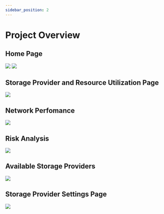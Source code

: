 ```yaml
---
sidebar_position: 2
---
```

# Project Overview

## Home Page

![](/img/mainPage.jpg)
![](/img/mainPage2.jpg)

## Storage Provider and Resource Utilization Page

![](/img/sp1.jpg)

## Network Perfomance

![](/img/np.jpg)

## Risk Analysis

![](/img/risk.jpg)

## Available Storage Providers

![](/img/sp2.jpg)

## Storage Provider Settings Page

![](/img/sp3.jpg)